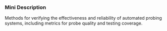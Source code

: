 ### Mini Description

Methods for verifying the effectiveness and reliability of automated probing systems, including metrics for probe quality and testing coverage.
